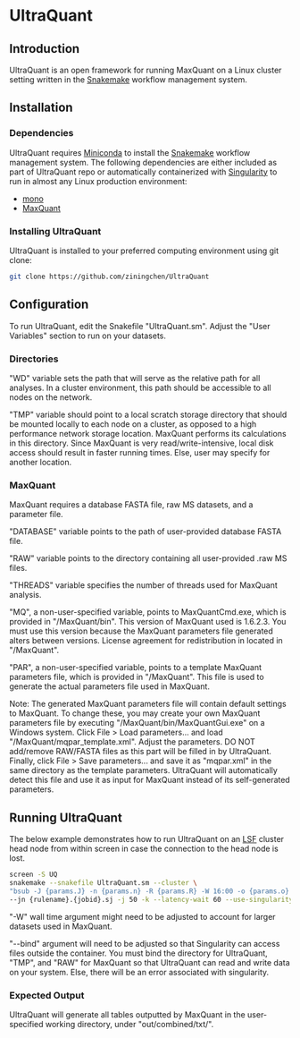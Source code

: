 # UltraQuant

## Introduction

UltraQuant is an open framework for running MaxQuant on a Linux cluster setting written in the [Snakemake](https://snakemake.readthedocs.io/en/stable/) workflow management system.

## Installation

### Dependencies

UltraQuant requires [Miniconda](https://conda.io/miniconda.html) to install the [Snakemake](https://snakemake.readthedocs.io/en/stable/) workflow management system. The following dependencies are either included as part of UltraQuant repo or automatically containerized with [Singularity](https://singularity.lbl.gov/) to run in almost any Linux production environment:

* [mono](https://www.mono-project.com/)
* [MaxQuant](http://www.coxdocs.org/doku.php?id=maxquant:start)

### Installing UltraQuant

UltraQuant is installed to your preferred computing environment using git clone:

```bash
git clone https://github.com/ziningchen/UltraQuant
```

## Configuration

To run UltraQuant, edit the Snakefile "UltraQuant.sm". Adjust the "User Variables" section to run on your datasets.

### Directories

"WD" variable sets the path that will serve as the relative path for all analyses. In a cluster environment, this path should be accessible to all nodes on the network.

"TMP" variable should point to a local scratch storage directory that should be mounted locally to each node on a cluster, as opposed to a high performance network storage location. MaxQuant performs its calculations in this directory. Since MaxQuant is very read/write-intensive, local disk access should result in faster running times. Else, user may specify for another location.

### MaxQuant

MaxQuant requires a database FASTA file, raw MS datasets, and a parameter file.

"DATABASE" variable points to the path of user-provided database FASTA file.

"RAW" variable points to the directory containing all user-provided .raw MS files.

"THREADS" variable specifies the number of threads used for MaxQuant analysis.

"MQ", a non-user-specified variable, points to MaxQuantCmd.exe, which is provided in "/MaxQuant/bin". This version of MaxQuant used is 1.6.2.3. You must use this version because the MaxQuant parameters file generated alters between versions. License agreement for redistribution in located in "/MaxQuant".

"PAR", a non-user-specified variable, points to a template MaxQuant parameters file, which is provided in "/MaxQuant". This file is used to generate the actual parameters file used in MaxQuant.

Note: The generated MaxQuant parameters file will contain default settings to MaxQuant. To change these, you may create your own MaxQuant parameters file by executing "/MaxQuant/bin/MaxQuantGui.exe" on a Windows system. Click File > Load parameters... and load "/MaxQuant/mqpar_template.xml". Adjust the parameters. DO NOT add/remove RAW/FASTA files as this part will be filled in by UltraQuant. Finally, click File > Save parameters... and save it as "mqpar.xml" in the same directory as the template parameters. UltraQuant will automatically detect this file and use it as input for MaxQuant instead of its self-generated parameters.


## Running UltraQuant

The below example demonstrates how to run UltraQuant on an [LSF](https://www.ibm.com/support/knowledgecenter/en/SSETD4/product_welcome_platform_lsf.html) cluster head node from within screen in case the connection to the head node is lost.

```bash
screen -S UQ
snakemake --snakefile UltraQuant.sm --cluster \
"bsub -J {params.J} -n {params.n} -R {params.R} -W 16:00 -o {params.o} -eo {params.eo}" \
--jn {rulename}.{jobid}.sj -j 50 -k --latency-wait 60 --use-singularity --singularity-args "--bind /data:/data,/lila:/lila,/scratch:/scratch" --ri
```

"-W" wall time argument might need to be adjusted to account for larger datasets used in MaxQuant.

"--bind" argument will need to be adjusted so that Singularity can access files outside the container. You must bind the directory for UltraQuant, "TMP", and "RAW" for MaxQuant so that UltraQuant can read and write data on your system. Else, there will be an error associated with singularity.

### Expected Output

UltraQuant will generate all tables outputted by MaxQuant in the user-specified working directory, under "out/combined/txt/".

